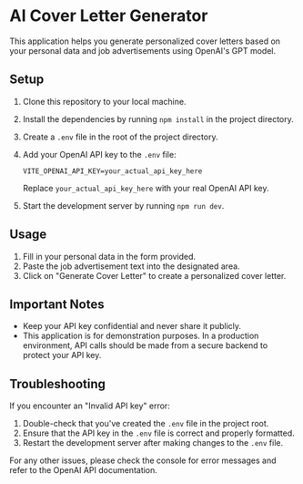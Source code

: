 # AI Cover Letter Generator

This application helps you generate personalized cover letters based on your personal data and job advertisements using OpenAI's GPT model.

## Setup

1. Clone this repository to your local machine.
2. Install the dependencies by running `npm install` in the project directory.
3. Create a `.env` file in the root of the project directory.
4. Add your OpenAI API key to the `.env` file:

   ```
   VITE_OPENAI_API_KEY=your_actual_api_key_here
   ```

   Replace `your_actual_api_key_here` with your real OpenAI API key.

5. Start the development server by running `npm run dev`.

## Usage

1. Fill in your personal data in the form provided.
2. Paste the job advertisement text into the designated area.
3. Click on "Generate Cover Letter" to create a personalized cover letter.

## Important Notes

- Keep your API key confidential and never share it publicly.
- This application is for demonstration purposes. In a production environment, API calls should be made from a secure backend to protect your API key.

## Troubleshooting

If you encounter an "Invalid API key" error:
1. Double-check that you've created the `.env` file in the project root.
2. Ensure that the API key in the `.env` file is correct and properly formatted.
3. Restart the development server after making changes to the `.env` file.

For any other issues, please check the console for error messages and refer to the OpenAI API documentation.